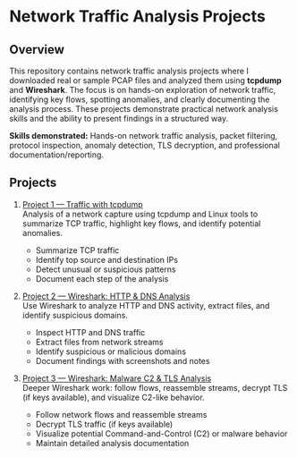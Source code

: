 

# Network Traffic Analysis Projects

## Overview
This repository contains network traffic analysis projects where I downloaded real or sample PCAP files and analyzed them using **tcpdump** and **Wireshark**. The focus is on hands-on exploration of network traffic, identifying key flows, spotting anomalies, and clearly documenting the analysis process. These projects demonstrate practical network analysis skills and the ability to present findings in a structured way.

**Skills demonstrated:** Hands-on network traffic analysis, packet filtering, protocol inspection, anomaly detection, TLS decryption, and professional documentation/reporting.


## Projects
1. [Project 1 —  Traffic with tcpdump](./Project-1-Capturing-with-tcpdump)  
   Analysis of a network capture using tcpdump and Linux tools to summarize TCP traffic, highlight key flows, and identify potential anomalies.
   - Summarize TCP traffic
   - Identify top source and destination IPs
   - Detect unusual or suspicious patterns
   - Document each step of the analysis

 
3. [Project 2 — Wireshark: HTTP & DNS Analysis](./Project-2-Wireshark-HTTP-DNS/README.md)  
   Use Wireshark to analyze HTTP and DNS activity, extract files, and identify suspicious domains.
   - Inspect HTTP and DNS traffic
   - Extract files from network streams
   - Identify suspicious or malicious domains
   - Document findings with screenshots and notes

5. [Project 3 — Wireshark: Malware C2 & TLS Analysis](./Project-3-Wireshark-C2-TLS/README.md)  
   Deeper Wireshark work: follow flows, reassemble streams, decrypt TLS (if keys available), and visualize C2-like behavior.
   - Follow network flows and reassemble streams
   - Decrypt TLS traffic (if keys available)
   - Visualize potential Command-and-Control (C2) or malware behavior
   - Maintain detailed analysis documentation

